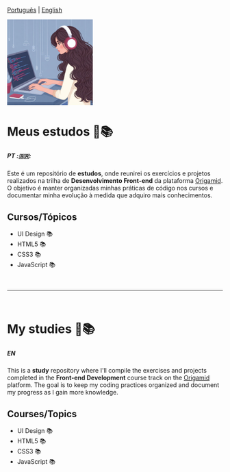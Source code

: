 [Português](#PT) | [English](#en)

<img src="./img-readme/img.jpg" width=200px>

# Meus estudos 📝📚

##### PT :🇧🇷:

Este é um repositório de <strong>estudos</strong>, onde reunirei os exercícios e projetos realizados na trilha de <strong>Desenvolvimento Front-end</strong> da plataforma [Origamid](https://www.origamid.com/). O objetivo é manter organizadas minhas práticas de código nos cursos e documentar minha evolução à medida que adquiro mais conhecimentos.

## Cursos/Tópicos

- UI Design 📚
- HTML5 📚
- CSS3 📚
- JavaScript 📚

<br>
<hr>
<br>

# My studies 📝📚

##### EN

This is a <strong>study</strong> repository where I'll compile the exercises and projects completed in the <strong>Front-end Development</strong> course track on the [Origamid](https://www.origamid.com/) platform. The goal is to keep my coding practices organized and document my progress as I gain more knowledge.

## Courses/Topics

- UI Design 📚
- HTML5 📚
- CSS3 📚
- JavaScript 📚


